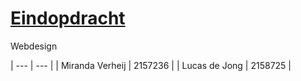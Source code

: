 # [Eindopdracht](https://avans-webdesign.github.io/Eindopdracht/)

Webdesign

| --- | --- |
| Miranda Verheij | 2157236 |
| Lucas de Jong | 2158725 |


